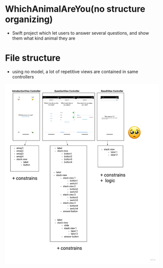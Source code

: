 # WhichAnimalAreYou(no structure organizing)
- Swift project which let users to answer several  questions, and show them what kind animal they are

# File structure
- using no model, a lot of repetitive views are contained in same controllers

![File structure](./src/structure.jpg)
